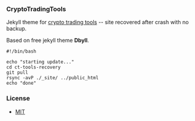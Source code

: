 ### CryptoTradingTools

Jekyll theme for [crypto trading tools](https://cryptotradingtools.com) -- site recovered after crash with no backup. 

Based on free jekyll theme **Dbyll**.

```
#!/bin/bash

echo "starting update..."
cd ct-tools-recovery
git pull
rsync -avP ./_site/ ../public_html
echo "done"
```

### License
- [MIT](http://opensource.org/licenses/MIT)

